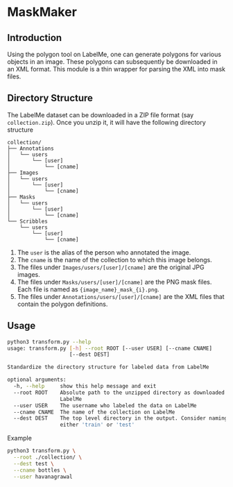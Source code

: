 # MaskMaker

## Introduction

Using the polygon tool on LabelMe, one can generate polygons for various objects in an image. These polygons can subsequently be downloaded in an XML format. This module is a thin wrapper for parsing the XML into mask files.

## Directory Structure

The LabelMe dataset can be downloaded in a ZIP file format (say `collection.zip`). Once you unzip it, it will have the following directory structure

```
collection/
├── Annotations
│   └── users
│       └── [user]
│           └── [cname]
├── Images
│   └── users
│       └── [user]
│           └── [cname]
├── Masks
│   └── users
│       └── [user]
│           └── [cname]
└── Scribbles
    └── users
        └── [user]
            └── [cname]
```

1. The `user` is the alias of the person who annotated the image.  
1. The `cname` is the name of the collection to which this image belongs.
1. The files under `Images/users/[user]/[cname]` are the original JPG images.  
1. The files under `Masks/users/[user]/[cname]` are the PNG mask files. Each file is named as `{image_name}_mask_{i}.png`.
1. The files under `Annotations/users/[user]/[cname]` are the XML files that contain the polygon definitions.

## Usage

```bash
python3 transform.py --help
usage: transform.py [-h] --root ROOT [--user USER] [--cname CNAME]
                    [--dest DEST]

Standardize the directory structure for labeled data from LabelMe

optional arguments:
  -h, --help     show this help message and exit
  --root ROOT    Absolute path to the unzipped directory as downloaded from
                 LabelMe
  --user USER    The username who labeled the data on LabelMe
  --cname CNAME  The name of the collection on LabelMe
  --dest DEST    The top level directory in the output. Consider naming this
                 either 'train' or 'test'
```

Example

```bash
python3 transform.py \
  --root ./collection/ \
  --dest test \
  --cname bottles \
  --user havanagrawal
```
